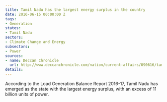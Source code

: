 ```yaml
---
title: Tamil Nadu has the largest energy surplus in the country
date: 2016-06-15 00:00:00 Z
tags:
- Generation
states:
- Tamil Nadu
sectors:
- Climate Change and Energy
subsectors:
- Power
sources:
- name: Deccan Chronicle
  url: http://www.deccanchronicle.com/nation/current-affairs/090616/tamil-nadu-leads-country-with-highest-energy-surplus.html
details: 
---
```


According to the Load Generation Balance Report 2016-17, Tamil Nadu has emerged as the state with the largest energy surplus, with an excess of 11 billion units of power.
